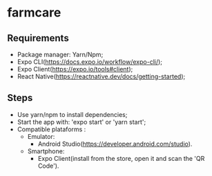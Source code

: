 # farmcare

## Requirements

- Package manager: Yarn/Npm;
- Expo CLI(https://docs.expo.io/workflow/expo-cli/);
- Expo Client(https://expo.io/tools#client);
- React Native(https://reactnative.dev/docs/getting-started);

## Steps

- Use yarn/npm to install dependencies;
- Start the app with: 'expo start' or 'yarn start';
- Compatible plataforms :
  - Emulator: 
    - Android Studio(https://developer.android.com/studio).
  - Smartphone:
    - Expo Client(install  from the store, open it and scan the 'QR Code').
